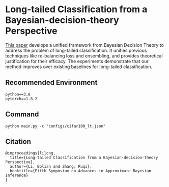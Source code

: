 # Long-tailed Classification from a Bayesian-decision-theory Perspective
[This paper](https://openreview.net/forum?id=sz7d2cKXVb) develops a unified framework from Bayesian Decision Theory to address the problem of long-tailed classification. It unifies previous techniques like re-balancing loss and ensembling, and provides theoretical justification for their efficacy. The experiments demonstrate that our method improves over existing baselines for long-tailed classification.

## Recommended Environment
```
python==3.8
pytorch==1.8.2
```

## Command
```
python main.py -c "configs/cifar100_lt.json"
```

## Citation
```
@inproceedings{lilong,
  title={Long-tailed Classification from a Bayesian-decision-theory Perspective},
  author={Li, Bolian and Zhang, Ruqi},
  booktitle={Fifth Symposium on Advances in Approximate Bayesian Inference}
}
```
